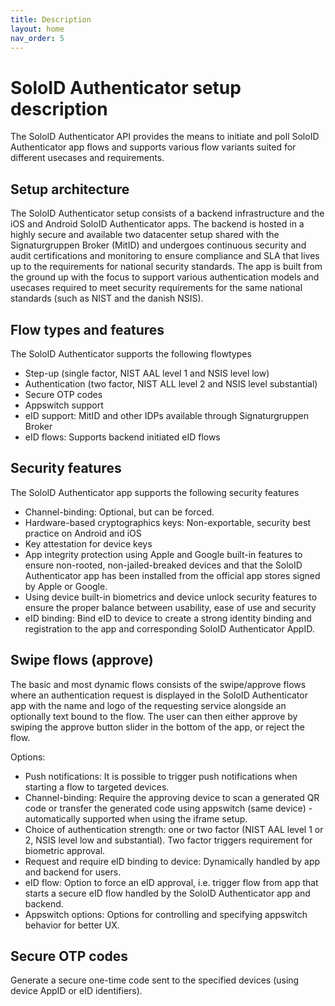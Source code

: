 ```yaml
---
title: Description
layout: home
nav_order: 5
---
```


# SoloID Authenticator setup description
The SoloID Authenticator API provides the means to initiate and poll SoloID Authenticator app flows and supports various flow variants suited for different usecases and requirements.

## Setup architecture
The SoloID Authenticator setup consists of a backend infrastructure and the iOS and Android SoloID Authenticator apps.
The backend is hosted in a highly secure and available two datacenter setup shared with the Signaturgruppen Broker (MitID) and undergoes continuous security and audit certifications and monitoring to ensure compliance and SLA that lives up to the requirements for national security standards. 
The app is built from the ground up with the focus to support various authentication models and usecases required to meet security requirements for the same national standards (such as NIST and the danish NSIS).

## Flow types and features
The SoloID Authenticator supports the following flowtypes

* Step-up (single factor, NIST AAL level 1 and NSIS level low)
* Authentication (two factor, NIST ALL level 2 and NSIS level substantial)
* Secure OTP codes
* Appswitch support
* eID support: MitID and other IDPs available through Signaturgruppen Broker
* eID flows: Supports backend initiated eID flows

## Security features
The SoloID Authenticator app supports the following security features

* Channel-binding: Optional, but can be forced.
* Hardware-based cryptographics keys: Non-exportable, security best practice on Android and iOS
* Key attestation for device keys
* App integrity protection using Apple and Google built-in features to ensure non-rooted, non-jailed-breaked devices and that the SoloID Authenticator app has been installed from the official app stores signed by Apple or Google.
* Using device built-in biometrics and device unlock security features to ensure the proper balance between usability, ease of use and security
* eID binding: Bind eID to device to create a strong identity binding and registration to the app and corresponding SoloID Authenticator AppID.

## Swipe flows (approve)
The basic and most dynamic flows consists of the swipe/approve flows where an authentication request is displayed in the SoloID Authenticator app with the name and logo of the requesting service alongside an optionally text bound to the flow. 
The user can then either approve by swiping the approve button slider in the bottom of the app, or reject the flow.

Options:
* Push notifications: It is possible to trigger push notifications when starting a flow to targeted devices.
* Channel-binding: Require the approving device to scan a generated QR code or transfer the generated code using appswitch (same device) - automatically supported when using the iframe setup.
* Choice of authentication strength: one or two factor (NIST AAL level 1 or 2, NSIS level low and substantial). Two factor triggers requirement for biometric approval.
* Request and require eID binding to device: Dynamically handled by app and backend for users.
* eID flow: Option to force an eID approval, i.e. trigger flow from app that starts a secure eID flow handled by the SoloID Authenticator app and backend.
* Appswitch options: Options for controlling and specifying appswitch behavior for better UX.

## Secure OTP codes
Generate a secure one-time code sent to the specified devices (using device AppID or eID identifiers).
